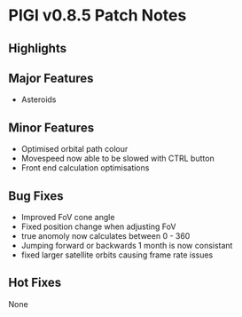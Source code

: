 # PIGI v0.8.5 Patch Notes

## Highlights


## Major Features
+ Asteroids

## Minor Features
+ Optimised orbital path colour
+ Movespeed now able to be slowed with CTRL button
+ Front end calculation optimisations

## Bug Fixes
+ Improved FoV cone angle
+ Fixed position change when adjusting FoV
+ true anomoly now calculates between 0 - 360
+ Jumping forward or backwards 1 month is now consistant
+ fixed larger satellite orbits causing frame rate issues

## Hot Fixes
None

